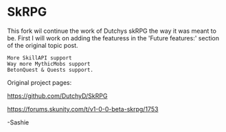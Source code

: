# SkRPG

This fork wil continue the work of Dutchys skRPG the way it was meant to be.
First I will work on adding the featuress in the 'Future features:' section of the original topic post.

    More SkillAPI support
    Way more MythicMobs support
    BetonQuest & Quests support.
    
Original project pages:


https://github.com/DutchyD/SkRPG

https://forums.skunity.com/t/v1-0-0-beta-skrpg/1753




-Sashie
